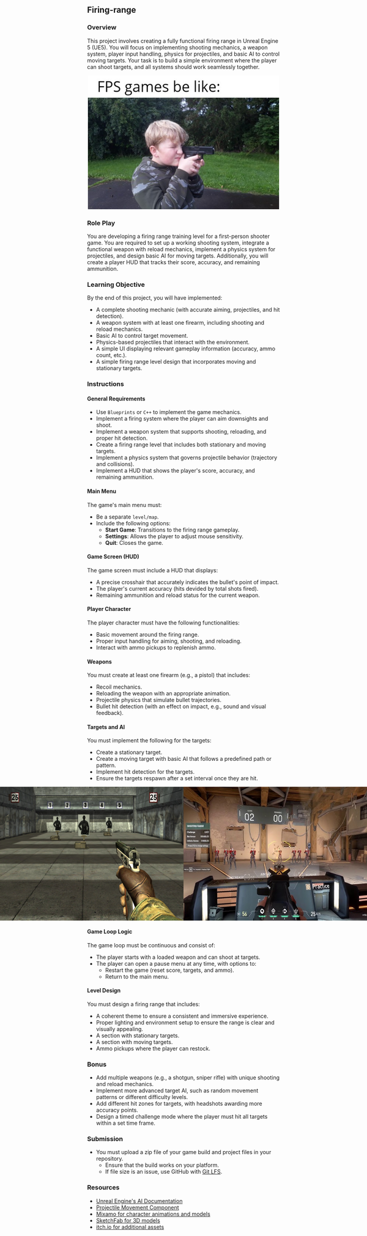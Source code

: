 ## Firing-range

### Overview

This project involves creating a fully functional firing range in Unreal Engine 5 (UE5). You will focus on implementing shooting mechanics, a weapon system, player input handling, physics for projectiles, and basic AI to control moving targets. Your task is to build a simple environment where the player can shoot targets, and all systems should work seamlessly together.

<center>
<img src="./resources/fgm.jpg?raw=true" style="width: 500px !important; height: 350px !important;"/>
</center>

### Role Play

You are developing a firing range training level for a first-person shooter game. You are required to set up a working shooting system, integrate a functional weapon with reload mechanics, implement a physics system for projectiles, and design basic AI for moving targets. Additionally, you will create a player HUD that tracks their score, accuracy, and remaining ammunition.

### Learning Objective

By the end of this project, you will have implemented:

- A complete shooting mechanic (with accurate aiming, projectiles, and hit detection).
- A weapon system with at least one firearm, including shooting and reload mechanics.
- Basic AI to control target movement.
- Physics-based projectiles that interact with the environment.
- A simple UI displaying relevant gameplay information (accuracy, ammo count, etc.).
- A simple firing range level design that incorporates moving and stationary targets.

### Instructions

#### General Requirements

- Use `Blueprints` or `C++` to implement the game mechanics.
- Implement a firing system where the player can aim downsights and shoot.
- Implement a weapon system that supports shooting, reloading, and proper hit detection.
- Create a firing range level that includes both stationary and moving targets.
- Implement a physics system that governs projectile behavior (trajectory and collisions).
- Implement a HUD that shows the player's score, accuracy, and remaining ammunition.

#### Main Menu

The game's main menu must:

- Be a separate `level/map`.
- Include the following options:
  - **Start Game**: Transitions to the firing range gameplay.
  - **Settings**: Allows the player to adjust mouse sensitivity.
  - **Quit**: Closes the game.

#### Game Screen (HUD)

The game screen must include a HUD that displays:

- A precise crosshair that accurately indicates the bullet's point of impact.
- The player's current accuracy (hits devided by total shots fired).
- Remaining ammunition and reload status for the current weapon.

#### Player Character

The player character must have the following functionalities:

- Basic movement around the firing range.
- Proper input handling for aiming, shooting, and reloading.
- Interact with ammo pickups to replenish ammo.

#### Weapons

You must create at least one firearm (e.g., a pistol) that includes:

- Recoil mechanics.
- Reloading the weapon with an appropriate animation.
- Projectile physics that simulate bullet trajectories.
- Bullet hit detection (with an effect on impact, e.g., sound and visual feedback).

#### Targets and AI

You must implement the following for the targets:

- Create a stationary target.
- Create a moving target with basic AI that follows a predefined path or pattern.
- Implement hit detection for the targets.
- Ensure the targets respawn after a set interval once they are hit.
<center>
  <div style="display: flex; justify-content: center;">
    <img src="./resources/example1.jpg?raw=true" style="width: 500px !important; height: 350px !important;" />
    <img src="./resources/example2.jpg?raw=true" style="width: 500px !important; height: 350px !important;" />
  </div>
</center>

#### Game Loop Logic

The game loop must be continuous and consist of:

- The player starts with a loaded weapon and can shoot at targets.
- The player can open a pause menu at any time, with options to:
  - Restart the game (reset score, targets, and ammo).
  - Return to the main menu.

#### Level Design

You must design a firing range that includes:

- A coherent theme to ensure a consistent and immersive experience.
- Proper lighting and environment setup to ensure the range is clear and visually appealing.
- A section with stationary targets.
- A section with moving targets.
- Ammo pickups where the player can restock.

### Bonus

- Add multiple weapons (e.g., a shotgun, sniper rifle) with unique shooting and reload mechanics.
- Implement more advanced target AI, such as random movement patterns or different difficulty levels.
- Add different hit zones for targets, with headshots awarding more accuracy points.
- Design a timed challenge mode where the player must hit all targets within a set time frame.

### Submission

- You must upload a zip file of your game build and project files in your repository.
  - Ensure that the build works on your platform.
  - If file size is an issue, use GitHub with [Git LFS](https://docs.github.com/en/repositories/working-with-files/managing-large-files/about-large-files-on-github).

### Resources

- [Unreal Engine's AI Documentation](https://dev.epicgames.com/documentation/en-us/unreal-engine/ai-system-settings-in-the-unreal-engine-project-settings?application_version=5.5)
- [Projectile Movement Component](https://dev.epicgames.com/documentation/en-us/unreal-engine/BlueprintAPI/Game/Components/ProjectileMovement?application_version=5.5)
- [Mixamo for character animations and models](https://www.mixamo.com/)
- [SketchFab for 3D models](https://sketchfab.com/)
- [itch.io for additional assets](https://itch.io/)
